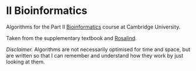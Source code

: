 # II Bioinformatics

Algorithms for the Part II [Bioinformatics](https://www.cl.cam.ac.uk/teaching/1920/Bioinfo/) course at Cambridge University.

Taken from the supplementary textbook and [Rosalind](http://rosalind.info/problems/).


*Disclaimer.* Algorithms are not necessarily optimised for time and space, but are written so that I can remember and understand how they work by just looking at them.